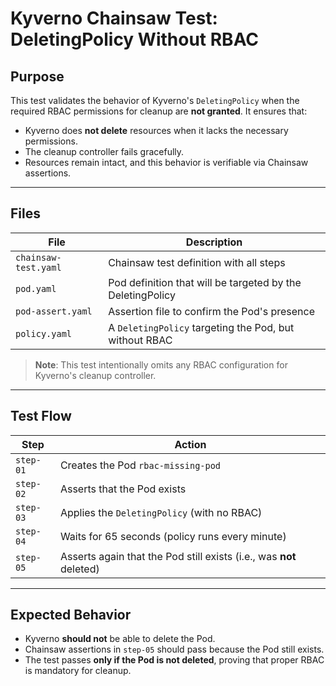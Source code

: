 # Kyverno Chainsaw Test: DeletingPolicy Without RBAC

##  Purpose

This test validates the behavior of Kyverno's `DeletingPolicy` when the required RBAC permissions for cleanup are **not granted**. It ensures that:

- Kyverno does **not delete** resources when it lacks the necessary permissions.
- The cleanup controller fails gracefully.
- Resources remain intact, and this behavior is verifiable via Chainsaw assertions.

---

## Files

| File               | Description                                                                 |
|--------------------|-----------------------------------------------------------------------------|
| `chainsaw-test.yaml` | Chainsaw test definition with all steps                                    |
| `pod.yaml`         | Pod definition that will be targeted by the DeletingPolicy                  |
| `pod-assert.yaml`  | Assertion file to confirm the Pod's presence                                |
| `policy.yaml`      | A `DeletingPolicy` targeting the Pod, but without RBAC                      |

> **Note**: This test intentionally omits any RBAC configuration for Kyverno's cleanup controller.

---

## Test Flow

| Step         | Action                                                           |
|--------------|------------------------------------------------------------------|
| `step-01`    | Creates the Pod `rbac-missing-pod`                               |
| `step-02`    | Asserts that the Pod exists                                      |
| `step-03`    | Applies the `DeletingPolicy` (with no RBAC)                      |
| `step-04`    | Waits for 65 seconds (policy runs every minute)                 |
| `step-05`    | Asserts again that the Pod still exists (i.e., was **not** deleted) |

---

## Expected Behavior

- Kyverno **should not** be able to delete the Pod.
- Chainsaw assertions in `step-05` should pass because the Pod still exists.
- The test passes **only if the Pod is not deleted**, proving that proper RBAC is mandatory for cleanup.

